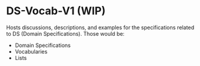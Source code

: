 # DS-Vocab-V1 (WIP)

Hosts discussions, descriptions, and examples for the specifications related to DS (Domain Specifications). Those would be:

* Domain Specifications
* Vocabularies
* Lists